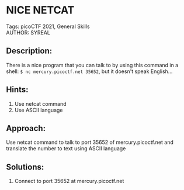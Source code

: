 # NICE NETCAT
Tags: picoCTF 2021, General Skills  
AUTHOR: SYREAL

## Description:
There is a nice program that you can talk to by using this command in a shell: `$ nc mercury.picoctf.net 35652`, but it doesn't speak English...

## Hints:
1. Use netcat command
2. Use ASCII language

## Approach:
Use netcat command to talk to port 35652 of mercury.picoctf.net and translate the number to text using ASCII language

## Solutions:
1. Connect to port 35652 at mercury.picoctf.net  
